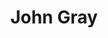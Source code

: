 ---
layout: employee
skillsid: 9
title: 'John Gray'
permalink: /employees/:title 
location: 'Philadelphia'
position: 'Data Modeler'
availability: 99
internal: true
categories: 
- employees
phoneNumber: 555-555-5555
email: email@gmail.com
manage: false
---